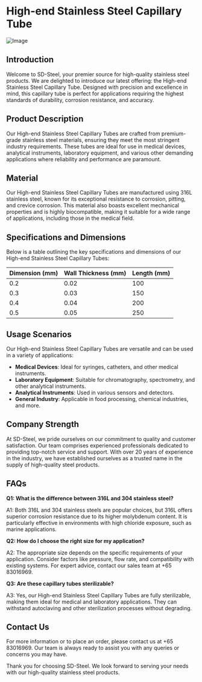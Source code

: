 # High-end Stainless Steel Capillary Tube

![Image](https://github.com/user-attachments/assets/2567258e-e124-4816-932d-1809bd27ef0b)

## Introduction

Welcome to SD-Steel, your premier source for high-quality stainless steel products. We are delighted to introduce our latest offering: the High-end Stainless Steel Capillary Tube. Designed with precision and excellence in mind, this capillary tube is perfect for applications requiring the highest standards of durability, corrosion resistance, and accuracy.

## Product Description

Our High-end Stainless Steel Capillary Tubes are crafted from premium-grade stainless steel materials, ensuring they meet the most stringent industry requirements. These tubes are ideal for use in medical devices, analytical instruments, laboratory equipment, and various other demanding applications where reliability and performance are paramount.

## Material

Our High-end Stainless Steel Capillary Tubes are manufactured using 316L stainless steel, known for its exceptional resistance to corrosion, pitting, and crevice corrosion. This material also boasts excellent mechanical properties and is highly biocompatible, making it suitable for a wide range of applications, including those in the medical field.

## Specifications and Dimensions

Below is a table outlining the key specifications and dimensions of our High-end Stainless Steel Capillary Tubes:

| **Dimension (mm)** | **Wall Thickness (mm)** | **Length (mm)** |
|--------------------|--------------------------|-----------------|
| 0.2                | 0.02                     | 100             |
| 0.3                | 0.03                     | 150             |
| 0.4                | 0.04                     | 200             |
| 0.5                | 0.05                     | 250             |

## Usage Scenarios

Our High-end Stainless Steel Capillary Tubes are versatile and can be used in a variety of applications:

- **Medical Devices**: Ideal for syringes, catheters, and other medical instruments.
- **Laboratory Equipment**: Suitable for chromatography, spectrometry, and other analytical instruments.
- **Analytical Instruments**: Used in various sensors and detectors.
- **General Industry**: Applicable in food processing, chemical industries, and more.

## Company Strength

At SD-Steel, we pride ourselves on our commitment to quality and customer satisfaction. Our team comprises experienced professionals dedicated to providing top-notch service and support. With over 20 years of experience in the industry, we have established ourselves as a trusted name in the supply of high-quality steel products.

## FAQs

**Q1: What is the difference between 316L and 304 stainless steel?**

A1: Both 316L and 304 stainless steels are popular choices, but 316L offers superior corrosion resistance due to its higher molybdenum content. It is particularly effective in environments with high chloride exposure, such as marine applications.

**Q2: How do I choose the right size for my application?**

A2: The appropriate size depends on the specific requirements of your application. Consider factors like pressure, flow rate, and compatibility with existing systems. For expert advice, contact our sales team at +65 83016969.

**Q3: Are these capillary tubes sterilizable?**

A3: Yes, our High-end Stainless Steel Capillary Tubes are fully sterilizable, making them ideal for medical and laboratory applications. They can withstand autoclaving and other sterilization processes without degrading.

## Contact Us

For more information or to place an order, please contact us at +65 83016969. Our team is always ready to assist you with any queries or concerns you may have.

Thank you for choosing SD-Steel. We look forward to serving your needs with our high-quality stainless steel products.
